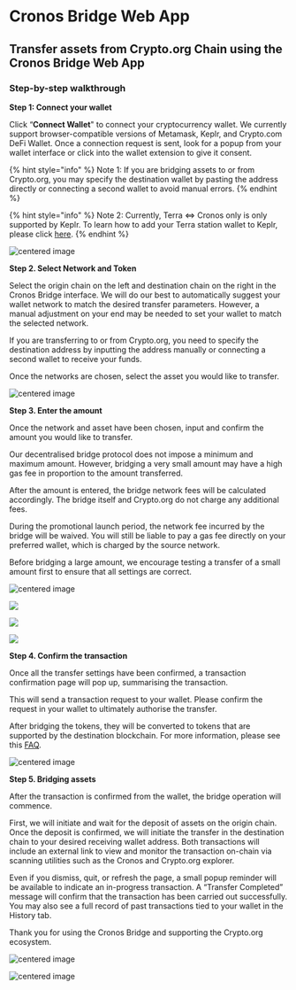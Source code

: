 # Cronos Bridge Web App

## Transfer assets from Crypto.org Chain using the Cronos Bridge Web App

### Step-by-step walkthrough

**Step 1: Connect your wallet**

Click “**Connect Wallet**" to connect your cryptocurrency wallet. We currently support browser-compatible versions of Metamask, Keplr, and Crypto.com DeFi Wallet. Once a connection request is sent, look for a popup from your wallet interface or click into the wallet extension to give it consent.

{% hint style="info" %}
Note 1: If you are bridging assets to or from Crypto.org, you may specify the destination wallet by pasting the address directly or connecting a second wallet to avoid manual errors.
{% endhint %}

{% hint style="info" %}
Note 2: Currently, Terra ⇔ Cronos only is only supported by Keplr. To learn how to add your Terra station wallet to Keplr, please click [here](broken-reference).
{% endhint %}

![centered image](../assets/webapp\_connect\_wallet.png)

**Step 2. Select Network and Token**

Select the origin chain on the left and destination chain on the right in the Cronos Bridge interface. We will do our best to automatically suggest your wallet network to match the desired transfer parameters. However, a manual adjustment on your end may be needed to set your wallet to match the selected network.

If you are transferring to or from Crypto.org, you need to specify the destination address by inputting the address manually or connecting a second wallet to receive your funds.

Once the networks are chosen, select the asset you would like to transfer.

![centered image](../assets/webapp\_select\_network.png)

**Step 3. Enter the amount**

Once the network and asset have been chosen, input and confirm the amount you would like to transfer.

Our decentralised bridge protocol does not impose a minimum and maximum amount. However, bridging a very small amount may have a high gas fee in proportion to the amount transferred.

After the amount is entered, the bridge network fees will be calculated accordingly. The bridge itself and Crypto.org do not charge any additional fees.

During the promotional launch period, the network fee incurred by the bridge will be waived. You will still be liable to pay a gas fee directly on your preferred wallet, which is charged by the source network.

Before bridging a large amount, we encourage testing a transfer of a small amount first to ensure that all settings are correct.

![centered image](../assets/webapp\_enter\_amout.png)

![](../assets/4a\_confirm\_wallet\_txn.png)

![](../assets/4b\_confirm\_wallet\_txn.png)

![](../assets/4c\_confirm\_wallet\_txn.png)

**Step 4. Confirm the transaction**

Once all the transfer settings have been confirmed, a transaction confirmation page will pop up, summarising the transaction.

This will send a transaction request to your wallet. Please confirm the request in your wallet to ultimately authorise the transfer.

After bridging the tokens, they will be converted to tokens that are supported by the destination blockchain. For more information, please see this [FAQ](../../faq.md).

![centered image](../assets/webapp\_confirmation\_screen.png)

**Step 5. Bridging assets**

After the transaction is confirmed from the wallet, the bridge operation will commence.

First, we will initiate and wait for the deposit of assets on the origin chain. Once the deposit is confirmed, we will initiate the transfer in the destination chain to your desired receiving wallet address. Both transactions will include an external link to view and monitor the transaction on-chain via scanning utilities such as the Cronos and Crypto.org explorer.

Even if you dismiss, quit, or refresh the page, a small popup reminder will be available to indicate an in-progress transaction. A “Transfer Completed” message will confirm that the transaction has been carried out successfully. You may also see a full record of past transactions tied to your wallet in the History tab.

Thank you for using the Cronos Bridge and supporting the Crypto.org ecosystem.

![centered image](../assets/5\_txn\_complete.png)

![centered image](../assets/5\_history\_table.png)
